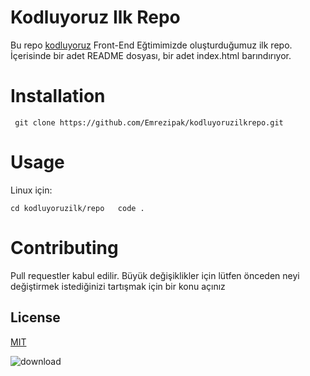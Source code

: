 # Kodluyoruz Ilk Repo
Bu repo [kodluyoruz](https://www.kodluyoruz.org/) Front-End Eğtimimizde oluşturduğumuz ilk repo. İçerisinde bir adet README dosyası, bir adet index.html barındırıyor.

# Installation

` git clone https://github.com/Emrezipak/kodluyoruzilkrepo.git`

# Usage
Linux için:

`cd kodluyoruzilk/repo   code .`

# Contributing
Pull requestler kabul edilir. Büyük değişiklikler için lütfen önceden neyi değiştirmek istediğinizi tartışmak için bir konu açınız

## License

[MIT](https://github.com/Emrezipak/kodluyoruzilkrepo/blob/main/LICENSE)

![download](https://user-images.githubusercontent.com/60752320/123615504-092cba00-d80e-11eb-8421-58d591f23fee.png)

